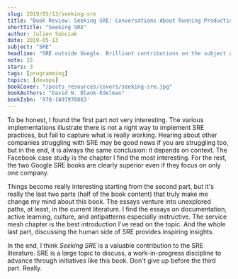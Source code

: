 ```yaml
---
slug: 2019/05/13/seeking-sre
title: "Book Review: Seeking SRE: Conversations About Running Production Systems at Scale"
shortTitle: "Seeking SRE"
author: Julien Sobczak
date: 2019-05-13
subject: "SRE"
headline: "SRE outside Google. Brilliant contributions on the subject after a slow start."
note: 15
stars: 3
tags: [programming]
topics: [devops]
bookCover: "/posts_resources/covers/seeking-sre.jpg"
bookAuthors: "David N. Blank-Edelman"
bookIsbn: '978-1491978863'
---
```



To be honest, I found the first part not very interesting. The various implementations illustrate there is not a right way to implement SRE practices, but fail to capture what is really working. Hearing about other companies struggling with SRE may be good news if you are struggling too, but in the end, it is always the same conclusion: it depends on context. The Facebook case study is the chapter I find the most interesting. For the rest, the two Google SRE books are clearly superior even if they focus on only one company.

Things become really interesting starting from the second part, but it's really the last two parts (half of the book content) that truly make me change my mind about this book. The essays venture into unexplored paths, at least, in the current literature. I find the essays on documentation, active learning, culture, and antipatterns especially instructive. The service mesh chapter is the best introduction I've read on the topic. And the whole last part, discussing the human side of SRE provides inspiring insights.

In the end, I think _Seeking SRE_ is a valuable contribution to the SRE literature. SRE is a large topic to discuss, a work-in-progress discipline to advance through initiatives like this book. Don't give up before the third part. Really.

